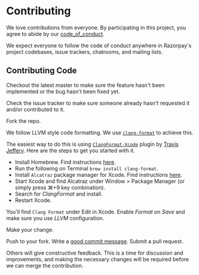 # Contributing

We love contributions from everyone.
By participating in this project,
you agree to abide by our [code_of_conduct].

  [code_of_conduct]: code_of_conduct.md

We expect everyone to follow the code of conduct
anywhere in Razorpay's project codebases,
issue trackers, chatrooms, and mailing lists.

## Contributing Code

Checkout the latest master to make sure the feature hasn't been implemented or
the bug hasn't been fixed yet.

Check the issue tracker to make sure someone already hasn't requested it and/or
contributed to it.

Fork the repo.

We follow LLVM style code formatting. We use [`clang-format`](http://clang.llvm.org/docs/ClangFormat.html) to achieve this.

The easiest way to do this is using [`ClangFormat-Xcode`](https://github.com/travisjeffery/ClangFormat-Xcode) plugin by [Travis Jeffery](https://github.com/travisjeffery). Here are the steps to get you started with it.

- Install Homebrew. Find instructions [here](http://brew.sh/).
- Run the following on Terminal `brew install clang-format`.
- Install `Alcatraz` package manager for Xcode. Find instructions [here](http://alcatraz.io/).
- Start Xcode and find Alcatraz under Window > Package Manager (or simply press &#8984;+9 key combination).
- Search for *ClangFormat* and install.
- Restart Xcode.

You'll find `Clang Format` under Edit in Xcode. Enable *Format on Save* and make sure you use *LLVM* configuration.

Make your change.

Push to your fork. Write a [good commit message][commit]. Submit a pull request.

  [commit]: http://tbaggery.com/2008/04/19/a-note-about-git-commit-messages.html

Others will give constructive feedback.
This is a time for discussion and improvements,
and making the necessary changes will be required before we can
merge the contribution.
